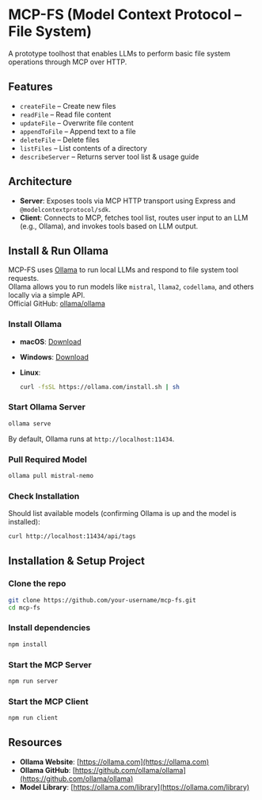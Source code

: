 # MCP-FS (Model Context Protocol – File System)

A prototype toolhost that enables LLMs to perform basic file system operations through MCP over HTTP.

## Features

- `createFile` – Create new files
- `readFile` – Read file content
- `updateFile` – Overwrite file content
- `appendToFile` – Append text to a file
- `deleteFile` – Delete files
- `listFiles` – List contents of a directory
- `describeServer` – Returns server tool list & usage guide

## Architecture

- **Server**: Exposes tools via MCP HTTP transport using Express and `@modelcontextprotocol/sdk`.
- **Client**: Connects to MCP, fetches tool list, routes user input to an LLM (e.g., Ollama), and invokes tools based on LLM output.

## Install & Run Ollama

MCP-FS uses [Ollama](https://ollama.com) to run local LLMs and respond to file system tool requests.  
Ollama allows you to run models like `mistral`, `llama2`, `codellama`, and others locally via a simple API.  
Official GitHub: [ollama/ollama](https://github.com/ollama/ollama)

### Install Ollama

- **macOS**: [Download](https://ollama.com/download/Ollama.dmg)
- **Windows**: [Download](https://ollama.com/download/OllamaSetup.exe)
- **Linux**:

  ```bash
  curl -fsSL https://ollama.com/install.sh | sh
  ```

### Start Ollama Server

```bash
ollama serve
```

By default, Ollama runs at `http://localhost:11434`.

### Pull Required Model

```bash
ollama pull mistral-nemo
```

### Check Installation

Should list available models (confirming Ollama is up and the model is installed):

```bash
curl http://localhost:11434/api/tags
```

## Installation & Setup Project

### Clone the repo

```bash
git clone https://github.com/your-username/mcp-fs.git
cd mcp-fs
```

### Install dependencies

```bash
npm install
```

### Start the MCP Server

```bash
npm run server
```

### Start the MCP Client

```bash
npm run client
```

## Resources

- **Ollama Website**: [https://ollama.com](https://ollama.com)
- **Ollama GitHub**: [https://github.com/ollama/ollama](https://github.com/ollama/ollama)
- **Model Library**: [https://ollama.com/library](https://ollama.com/library)
